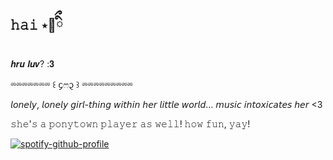## 𝚑𝚊𝚒   ⋆🧸ིྀ


𝒉𝒓𝒖 𝒍𝒖𝒗? :𝟑

⏔⏔⏔⏔⏔⏔⏔ ꒰ ᧔ෆ᧓ ꒱ ⏔⏔⏔⏔⏔⏔⏔⏔⏔

𝘭𝘰𝘯𝘦𝘭𝘺, 𝘭𝘰𝘯𝘦𝘭𝘺 𝘨𝘪𝘳𝘭-𝘵𝘩𝘪𝘯𝘨 𝘸𝘪𝘵𝘩𝘪𝘯 𝘩𝘦𝘳 𝘭𝘪𝘵𝘵𝘭𝘦 𝘸𝘰𝘳𝘭𝘥... 𝘮𝘶𝘴𝘪𝘤 𝘪𝘯𝘵𝘰𝘹𝘪𝘤𝘢𝘵𝘦𝘴 𝘩𝘦𝘳 <3 

𝚜𝚑𝚎'𝚜 𝚊 𝚙𝚘𝚗𝚢𝚝𝚘𝚠𝚗 𝚙𝚕𝚊𝚢𝚎𝚛 𝚊𝚜 𝚠𝚎𝚕𝚕! 𝚑𝚘𝚠 𝚏𝚞𝚗, 𝚢𝚊𝚢!


[![spotify-github-profile](https://spotify-github-profile.kittinanx.com/api/view?uid=31newi2imqx6oawnonuoik5iytmi&cover_image=true&theme=novatorem&show_offline=true&background_color=ffdad8&interchange=true&bar_color=f4a4c0&bar_color_cover=false)](https://github.com/kittinan/spotify-github-profile)



